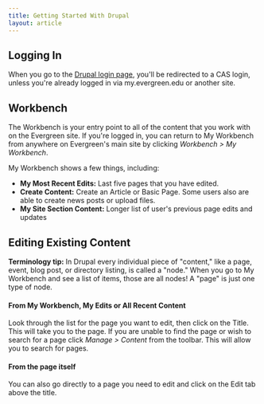 ```yaml
---
title: Getting Started With Drupal
layout: article
---
```


## Logging In

When you go to the [Drupal login page](http://staging.new.evergreen.edu/user), you'll be redirected to a CAS login, unless you're already logged in via my.evergreen.edu or another site.

## Workbench
The Workbench is your entry point to all of the content that you work with on the Evergreen site. If you're logged in, you can return to My Workbench from anywhere on Evergreen's main site by clicking *Workbench > My Workbench*.

My Workbench shows a few things, including:
* **My Most Recent Edits:** Last five pages that you have edited.
* **Create Content:** Create an Article or Basic Page. Some users also are able to create news posts or upload files.
* **My Site Section Content:** Longer list of user's previous page edits and updates

## Editing Existing Content
**Terminology tip:** In Drupal every individual piece of "content," like a page, event, blog post, or directory listing, is called a "node." When you go to My Workbench and see a list of items, those are all nodes! A "page" is just one type of node.

#### From My Workbench, My Edits or All Recent Content
Look through the list for the page you want to edit, then click on the Title. This will take you to the page. If you are unable to find the page or wish to search for a page click *Manage > Content* from the toolbar. This will allow you to search for pages. 

#### From the page itself
You can also go directly to a page you need to edit and click on the Edit tab above the title.
